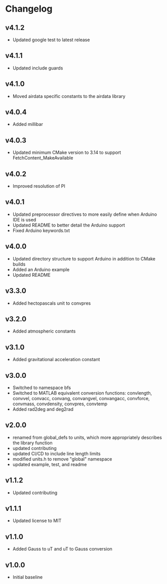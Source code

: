 # Changelog

## v4.1.2
- Updated google test to latest release

## v4.1.1
- Updated include guards

## v4.1.0
- Moved airdata specific constants to the airdata library

## v4.0.4
- Added millibar

## v4.0.3
- Updated minimum CMake version to 3.14 to support FetchContent_MakeAvailable

## v4.0.2
- Improved resolution of PI

## v4.0.1
- Updated preprocessor directives to more easily define when Arduino IDE is used
- Updated README to better detail the Arduino support
- Fixed Arduino keywords.txt

## v4.0.0
- Updated directory structure to support Arduino in addition to CMake builds
- Added an Arduino example
- Updated README

## v3.3.0
- Added hectopascals unit to convpres

## v3.2.0
- Added atmospheric constants

## v3.1.0
- Added gravitational acceleration constant

## v3.0.0
- Switched to namespace bfs
- Switched to MATLAB equivalent conversion functions: convlength, convvel, convacc, convang, convangvel, convangacc, convforce, convmass, convdensity, convpres, convtemp
- Added rad2deg and deg2rad

## v2.0.0
- renamed from global_defs to units, which more appropriately describes the library function
- updated contributing
- updated CI/CD to include line length limits
- modified units.h to remove "global" namespace
- updated example, test, and readme

## v1.1.2
- Updated contributing

## v1.1.1
- Updated license to MIT

## v1.1.0
- Added Gauss to uT and uT to Gauss conversion

## v1.0.0
- Initial baseline
